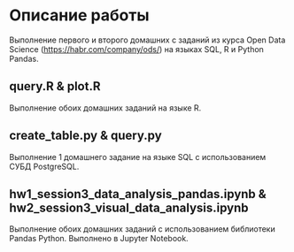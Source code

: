 # Описание работы

Выполнение первого и второго домашних с заданий из курса Open Data Science (https://habr.com/company/ods/) на языках SQL, R и Python Pandas.

## query.R & plot.R
Выполнение обоих домашних заданий на языке R.

## create_table.py & query.py
Выполнение 1 домашнего задание на языке SQL с использованием СУБД PostgreSQL.

## hw1_session3_data_analysis_pandas.ipynb & hw2_session3_visual_data_analysis.ipynb
Выполнение обоих домашних заданий с использованием библиотеки Pandas Python. Выполнено в Jupyter Notebook.
